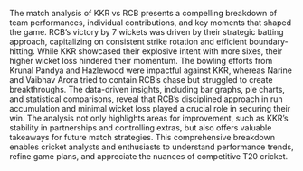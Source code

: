 The match analysis of KKR vs RCB presents a compelling breakdown of team
performances, individual contributions, and key moments that shaped the game. RCB’s
victory by 7 wickets was driven by their strategic batting approach, capitalizing on
consistent strike rotation and efficient boundary-hitting. While KKR showcased their
explosive intent with more sixes, their higher wicket loss hindered their momentum. The
bowling efforts from Krunal Pandya and Hazlewood were impactful against KKR,
whereas Narine and Vaibhav Arora tried to contain RCB’s chase but struggled to create
breakthroughs. The data-driven insights, including bar graphs, pie charts, and statistical
comparisons, reveal that RCB’s disciplined approach in run accumulation and minimal
wicket loss played a crucial role in securing their win. The analysis not only highlights
areas for improvement, such as KKR’s stability in partnerships and controlling extras,
but also offers valuable takeaways for future match strategies. This comprehensive
breakdown enables cricket analysts and enthusiasts to understand performance trends,
refine game plans, and appreciate the nuances of competitive T20 cricket.
